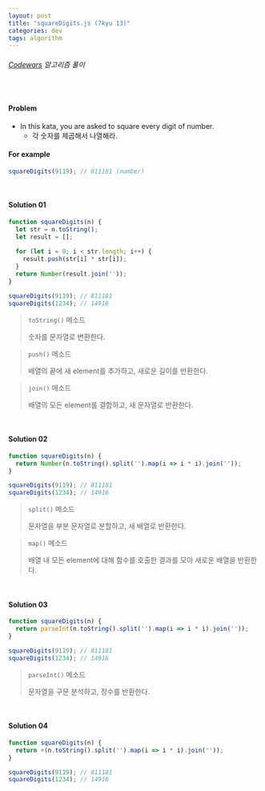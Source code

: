 ```yaml
---
layout: post
title: "squareDigits.js (7kyu 13)"
categories: dev
tags: algorithm
---
```


###### [Codewars](https://www.codewars.com) 알고리즘 풀이

<br>

#### Problem

- In this kata, you are asked to square every digit of number.
  - 각 숫자를 제곱해서 나열해라.

#### For example

```js
squareDigits(9119);	// 811181 (number)
```

<br>

#### Solution 01

```js
function squareDigits(n) {
  let str = n.toString();
  let result = [];
  
  for (let i = 0; i < str.length; i++) {
    result.push(str[i] * str[i]);
  }
  return Number(result.join(''));
}

squareDigits(9119);	// 811181
squareDigits(1234);	// 14916
```

> `toString()` 메소드
>
> 숫자를 문자열로 변환한다.

> `push()` 메소드
>
> 배열의 끝에 새 element를 추가하고, 새로운 길이를 반환한다.

> `join()` 메소드
>
> 배열의 모든 element를 결합하고, 새 문자열로 반환한다.

<br>

#### Solution 02

```js
function squareDigits(n) {
  return Number(n.toString().split('').map(i => i * i).join(''));
}

squareDigits(9119);	// 811181
squareDigits(1234);	// 14916
```

> `split()` 메소드
>
> 문자열을 부분 문자열로 분할하고, 새 배열로 반환한다.

> `map()` 메소드
>
> 배열 내 모든 element에 대해 함수를 호출한 결과를 모아 새로운 배열을 반환한다.

<br>

#### Solution 03

```js
function squareDigits(n) {
  return parseInt(n.toString().split('').map(i => i * i).join(''));
}

squareDigits(9119);	// 811181
squareDigits(1234);	// 14916
```

> `parseInt()` 메소드
>
> 문자열을 구문 분석하고, 정수를 반환한다.

<br>

#### Solution 04

```js
function squareDigits(n) {
  return +(n.toString().split('').map(i => i * i).join(''));
}

squareDigits(9119);	// 811181
squareDigits(1234);	// 14916
```

<br>